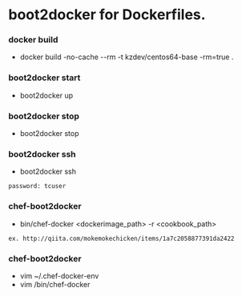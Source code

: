 boot2docker for Dockerfiles.
==================

### docker build

 - docker build -no-cache --rm -t kzdev/centos64-base -rm=true .

### boot2docker start

 - boot2docker up

### boot2docker stop

 - boot2docker stop

### boot2docker ssh

 - boot2docker ssh
  ```
password: tcuser
```

### chef-boot2docker

 - bin/chef-docker <dockerimage_path> -r <cookbook_path>
 ```
ex. http://qiita.com/mokemokechicken/items/1a7c2058877391da2422
```

### chef-boot2docker

 - vim ~/.chef-docker-env
 - vim /bin/chef-docker

